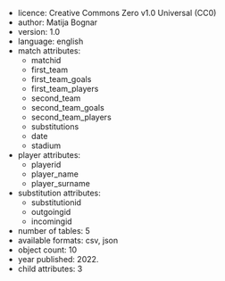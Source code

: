 - licence: Creative Commons Zero v1.0 Universal (CC0)
- author: Matija Bognar
- version: 1.0
- language: english
- match attributes:
	- matchid
	- first_team
	- first_team_goals
	- first_team_players
	- second_team
	- second_team_goals
	- second_team_players
	- substitutions
	- date
	- stadium
- player attributes:
	- playerid
	- player_name
	- player_surname
- substitution attributes:
	- substitutionid
	- outgoingid
	- incomingid
- number of tables: 5
- available formats: csv, json
- object count: 10
- year published: 2022.
- child attributes: 3